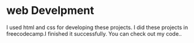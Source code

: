 # web Develpment
I used html and css for developing these projects.
I did these projects in freecodecamp.I finished it successfully.
You can check out my code..
